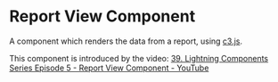 Report View Component
=====================

A component which renders the data from a report, using [c3.js](http://c3js.org/).

This component is introduced by the video:
[39. Lightning Components Series Episode 5 - Report View Component - YouTube](https://www.youtube.com/watch?v=FqT-NVR8MXc)
